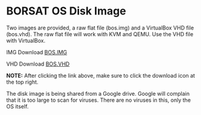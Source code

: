 # BORSAT OS Disk Image

Two images are provided, a raw flat file (bos.img) and a VirtualBox VHD file (bos.vhd). The raw flat file will work with KVM and QEMU. Use the VHD file with VirtualBox.

IMG
Download [BOS.IMG](https://drive.google.com/file/d/17UkE3x5mE_AwrxVRXqTukC3MWnBVi34y/view?usp=share_link)

VHD
Download [BOS.VHD](https://drive.google.com/file/d/1K3HB7QnITErKNynJuwbwLf4k0hRdNxUS/view?usp=share_link)

**NOTE:** After clicking the link above, make sure to click the download icon at the top right.

The disk image is being shared from a Google drive. Google will complain that it is too large to scan for viruses. There are no viruses in this, only the OS itself.
